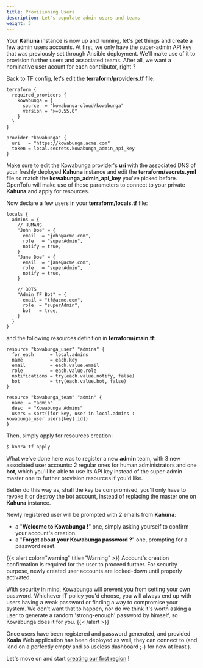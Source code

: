 ```yaml
---
title: Provisioning Users
description: Let's populate admin users and teams
weight: 3
---
```


Your **Kahuna** instance is now up and running, let's get things and create a few admin users accounts. At first, we only have the super-admin API key that was previously set through Ansible deployment. We'll make use of it to provision further users and associated teams. After all, we want a nominative user acount for each contributor, right ?

Back to TF config, let's edit the **terraform/providers.tf** file:

```hcl
terraform {
  required_providers {
    kowabunga = {
      source  = "kowabunga-cloud/kowabunga"
      version = ">=0.55.0"
    }
  }
}

provider "kowabunga" {
  uri   = "https://kowabunga.acme.com"
  token = local.secrets.kowabunga_admin_api_key
}
```

Make sure to edit the Kowabunga provider's **uri** with the associated DNS of your freshly deployed **Kahuna** instance and edit the **terraform/secrets.yml** file so match the **kowabunga_admin_api_key** you've picked before. OpenTofu will make use of these parameters to connect to your private **Kahuna** and apply for resources.

Now declare a few users in your **terraform/locals.tf** file:

```hcl
locals {
  admins = {
    // HUMANS
    "John Doe" = {
      email  = "john@acme.com",
      role   = "superAdmin",
      notify = true,
    }
    "Jane Doe" = {
      email  = "jane@acme.com",
      role   = "superAdmin",
      notify = true,
    }

    // BOTS
    "Admin TF Bot" = {
      email = "tf@acme.com",
      role  = "superAdmin",
      bot   = true,
    }
  }
}
```

and the following resources definition in **terraform/main.tf**:

```hcl
resource "kowabunga_user" "admins" {
  for_each      = local.admins
  name          = each.key
  email         = each.value.email
  role          = each.value.role
  notifications = try(each.value.notify, false)
  bot           = try(each.value.bot, false)
}

resource "kowabunga_team" "admin" {
  name  = "admin"
  desc  = "Kowabunga Admins"
  users = sort([for key, user in local.admins : kowabunga_user.users[key].id])
}
```

Then, simply apply for resources creation:

```sh
$ kobra tf apply
```

What we've done here was to register a new **admin** team, with 3 new associated user accounts: 2 regular ones for human administrators and one **bot**, which you'll be able to use its API key instead of the super-admin master one to further provision resources if you'd like.

Better do this way as, shall the key be compromised, you'll only have to revoke it or destroy the bot account, instead of replacing the master one on **Kahuna** instance.

Newly registered user will be prompted with 2 emails from **Kahuna**:

- a "**Welcome to Kowabunga !**" one, simply asking yourself to confirm your account's creation.
- a "**Forgot about your Kowabunga password ?**" one, prompting for a password reset.

{{< alert color="warning" title="Warning" >}}
Account's creation confirmation is required for the user to proceed further. For security purpose, newly created user accounts are locked-down until properly activated.

With security in mind, Kowabunga will prevent you from setting your own password. Whichever IT policy you'd choose, you will always end up with users having a weak password or finding a way to compromise your system. We don't want that to happen, nor do we think it's worth asking a user to generate a random 'strong-enough' password by himself, so Kowabunga does it for you.
{{< /alert >}}

Once users have been registered and password generated, and provided **Koala** Web application has been deployed as well, they can connect to (and land on a perfectly empty and so useless dashboard ;-) for now at least ).

Let's move on and start [creating our first region](/docs/admin-guide/create-region/) !
